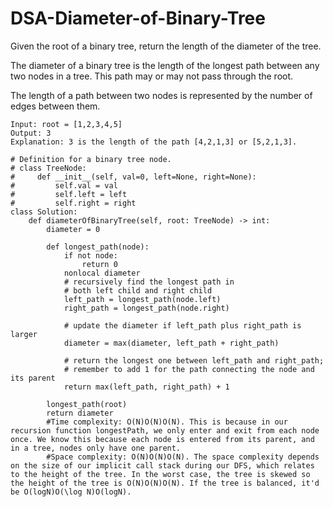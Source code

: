 # DSA-Diameter-of-Binary-Tree
Given the root of a binary tree, return the length of the diameter of the tree.

The diameter of a binary tree is the length of the longest path between any two nodes in a tree. This path may or may not pass through the root.

The length of a path between two nodes is represented by the number of edges between them.

```
Input: root = [1,2,3,4,5]
Output: 3
Explanation: 3 is the length of the path [4,2,1,3] or [5,2,1,3].
```
```
# Definition for a binary tree node.
# class TreeNode:
#     def __init__(self, val=0, left=None, right=None):
#         self.val = val
#         self.left = left
#         self.right = right
class Solution:
    def diameterOfBinaryTree(self, root: TreeNode) -> int:
        diameter = 0

        def longest_path(node):
            if not node:
                return 0
            nonlocal diameter
            # recursively find the longest path in
            # both left child and right child
            left_path = longest_path(node.left)
            right_path = longest_path(node.right)

            # update the diameter if left_path plus right_path is larger
            diameter = max(diameter, left_path + right_path)

            # return the longest one between left_path and right_path;
            # remember to add 1 for the path connecting the node and its parent
            return max(left_path, right_path) + 1

        longest_path(root)
        return diameter
        #Time complexity: O(N)O(N)O(N). This is because in our recursion function longestPath, we only enter and exit from each node once. We know this because each node is entered from its parent, and in a tree, nodes only have one parent.
        #Space complexity: O(N)O(N)O(N). The space complexity depends on the size of our implicit call stack during our DFS, which relates to the height of the tree. In the worst case, the tree is skewed so the height of the tree is O(N)O(N)O(N). If the tree is balanced, it'd be O(log⁡N)O(\log N)O(logN).
```
 
